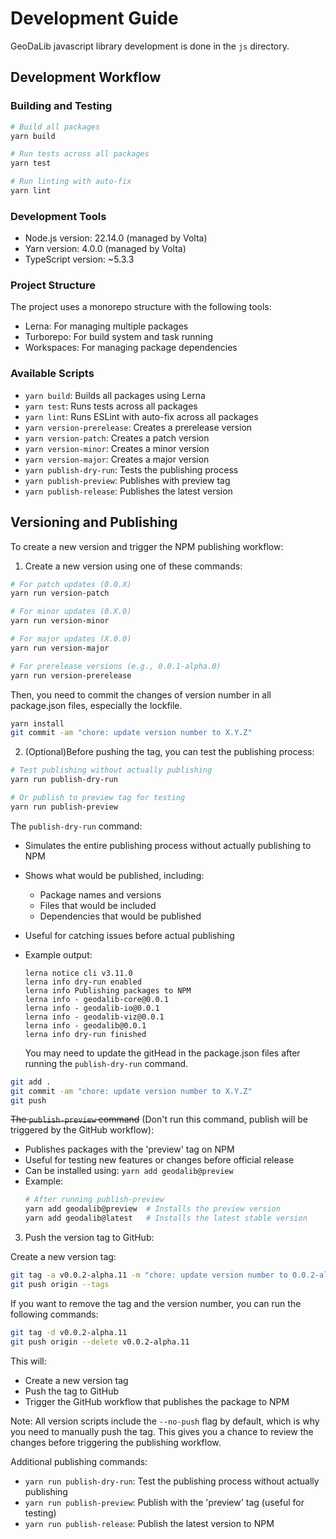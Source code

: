 # Development Guide

GeoDaLib javascript library development is done in the `js` directory.

## Development Workflow

### Building and Testing

```bash
# Build all packages
yarn build

# Run tests across all packages
yarn test

# Run linting with auto-fix
yarn lint
```

### Development Tools

- Node.js version: 22.14.0 (managed by Volta)
- Yarn version: 4.0.0 (managed by Volta)
- TypeScript version: ~5.3.3

### Project Structure

The project uses a monorepo structure with the following tools:

- Lerna: For managing multiple packages
- Turborepo: For build system and task running
- Workspaces: For managing package dependencies

### Available Scripts

- `yarn build`: Builds all packages using Lerna
- `yarn test`: Runs tests across all packages
- `yarn lint`: Runs ESLint with auto-fix across all packages
- `yarn version-prerelease`: Creates a prerelease version
- `yarn version-patch`: Creates a patch version
- `yarn version-minor`: Creates a minor version
- `yarn version-major`: Creates a major version
- `yarn publish-dry-run`: Tests the publishing process
- `yarn publish-preview`: Publishes with preview tag
- `yarn publish-release`: Publishes the latest version

## Versioning and Publishing

To create a new version and trigger the NPM publishing workflow:

1. Create a new version using one of these commands:

```bash
# For patch updates (0.0.X)
yarn run version-patch

# For minor updates (0.X.0)
yarn run version-minor

# For major updates (X.0.0)
yarn run version-major

# For prerelease versions (e.g., 0.0.1-alpha.0)
yarn run version-prerelease
```

Then, you need to commit the changes of version number in all package.json files, especially the lockfile.

```bash
yarn install
git commit -am "chore: update version number to X.Y.Z"
```

2. (Optional)Before pushing the tag, you can test the publishing process:

```bash
# Test publishing without actually publishing
yarn run publish-dry-run

# Or publish to preview tag for testing
yarn run publish-preview
```

The `publish-dry-run` command:

- Simulates the entire publishing process without actually publishing to NPM
- Shows what would be published, including:
  - Package names and versions
  - Files that would be included
  - Dependencies that would be published
- Useful for catching issues before actual publishing
- Example output:
  ```
  lerna notice cli v3.11.0
  lerna info dry-run enabled
  lerna info Publishing packages to NPM
  lerna info - geodalib-core@0.0.1
  lerna info - geodalib-io@0.0.1
  lerna info - geodalib-viz@0.0.1
  lerna info - geodalib@0.0.1
  lerna info dry-run finished
  ```

  You may need to update the gitHead in the package.json files after running the `publish-dry-run` command.

```bash
git add .
git commit -am "chore: update version number to X.Y.Z"
git push
```

~~The `publish-preview` command~~ (Don't run this command, publish will be triggered by the GitHub workflow):

- Publishes packages with the 'preview' tag on NPM
- Useful for testing new features or changes before official release
- Can be installed using: `yarn add geodalib@preview`
- Example:
  ```bash
  # After running publish-preview
  yarn add geodalib@preview  # Installs the preview version
  yarn add geodalib@latest   # Installs the latest stable version
  ```

3. Push the version tag to GitHub:

Create a new version tag:

```bash
git tag -a v0.0.2-alpha.11 -m "chore: update version number to 0.0.2-alpha.11"
git push origin --tags
```

If you want to remove the tag and the version number, you can run the following commands:

```bash
git tag -d v0.0.2-alpha.11
git push origin --delete v0.0.2-alpha.11
```

This will:

- Create a new version tag
- Push the tag to GitHub
- Trigger the GitHub workflow that publishes the package to NPM

Note: All version scripts include the `--no-push` flag by default, which is why you need to manually push the tag. This gives you a chance to review the changes before triggering the publishing workflow.

Additional publishing commands:

- `yarn run publish-dry-run`: Test the publishing process without actually publishing
- `yarn run publish-preview`: Publish with the 'preview' tag (useful for testing)
- `yarn run publish-release`: Publish the latest version to NPM
